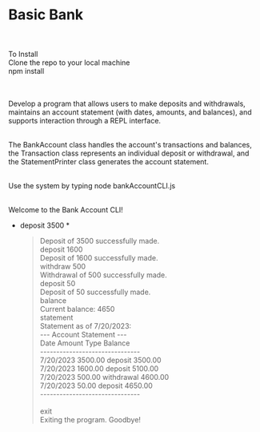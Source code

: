 # Basic Bank

<br><br>
To Install<br>
Clone the repo to your local machine<br>
npm install<br>

<br><br>
Develop a program that allows users to make deposits and withdrawals, maintains an account statement (with dates, amounts, and balances), and supports interaction through a REPL interface.<br><br>

The BankAccount class handles the account's transactions and balances, the Transaction class represents an individual deposit or withdrawal, and the StatementPrinter class generates the account statement.<br><br>

Use the system by typing node bankAccountCLI.js <br>
<br>

Welcome to the Bank Account CLI!<br>

- deposit 3500 \*<br>
  > Deposit of 3500 successfully made.<br>
  > deposit 1600<br>
  > Deposit of 1600 successfully made.<br>
  > withdraw 500<br>
  > Withdrawal of 500 successfully made.<br>
  > deposit 50<br>
  > Deposit of 50 successfully made.<br>
  > balance<br>
  > Current balance: 4650<br>
  > statement<br>
  > Statement as of 7/20/2023:<br>
  > --- Account Statement ---<br>
  > Date Amount Type Balance<br>
  > -------------------------------<br>
  > 7/20/2023 3500.00 deposit 3500.00<br>
  > 7/20/2023 1600.00 deposit 5100.00<br>
  > 7/20/2023 500.00 withdrawal 4600.00<br>
  > 7/20/2023 50.00 deposit 4650.00<br>
  > -------------------------------<br><br>
  > exit<br>
  > Exiting the program. Goodbye!<br>
